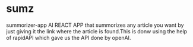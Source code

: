 # sumz
summorizer-app
AI REACT APP that summorizes any article you want by just giving it the link where the article is found.This is donw using the help of rapidAPI which gave us the API done by openAI.

